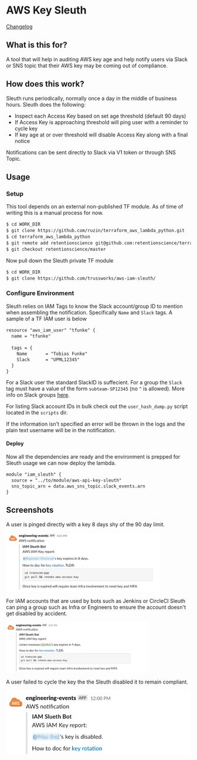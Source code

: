# AWS Key Sleuth

[Changelog](./CHANGELOG.md)

## What is this for?

A tool that will help in auditing AWS key age and help notify users via Slack or SNS topic that their AWS key may be coming out of compliance.

## How does this work?

Sleuth runs periodically, normally once a day in the middle of business hours. Sleuth does the following:

- Inspect each Access Key based on set age threshold (default 90 days)
- If Access Key is approaching threshold will ping user with a reminder to cycle key
- If key age at or over threshold will disable Access Key along with a final notice

Notifications can be sent directly to Slack via V1 token or through SNS Topic.

## Usage

### Setup

This tool depends on an external non-published TF module. As of time of writing this is a manual process for now. 

```bash
$ cd WORK_DIR
$ git clone https://github.com/ruzin/terraform_aws_lambda_python.git
$ cd terraform_aws_lambda_python
$ git remote add retentionscience git@github.com:retentionscience/terraform_aws_lambda_python.git
$ git checkout retentionscience/master

```

Now pull down the Sleuth private TF module

```bash
$ cd WORK_DIR
$ git clone https://github.com/trussworks/aws-iam-sleuth/
```



### Configure Environment

Sleuth relies on IAM Tags to know the Slack account/group ID to mention when assembling the notification. Specifically `Name` and `Slack` tags. A sample of a TF IAM user is below

```
resource "aws_iam_user" "tfunke" {
  name = "tfunke"

  tags = {
    Name       = "Tobias Funke"
    Slack      = "UPML12345"
  }
}
```

For a Slack user the standard SlackID is suffecient. For a group the `Slack` tag must have a value of the form `subteam-SP12345` (no `^` is allowed). More info on Slack groups [here](https://api.slack.com/reference/surfaces/formatting#mentioning-groups). 

For listing Slack account IDs in bulk check out the `user_hash_dump.py` script located in the `scripts` dir.

If the information isn't specified an error will be thrown in the logs and the plain text username will be in the notification.

#### Deploy

Now all the dependencies are ready and the environment is prepped for Sleuth usage we can now deploy the lambda.

```
module "iam_sleuth" {
  source = "../to/module/aws-api-key-sleuth"
  sns_topic_arn = data.aws_sns_topic.slack_events.arn
}
```



## Screenshots

A user is pinged directly with a key 8 days shy of the 90 day limit. 

<img src="docs/media/readme/mention.png" style="zoom:41%;" />

For IAM accounts that are used by bots such as Jenkins or CircleCI Sleuth can ping a group such as Infra or Engineers to ensure the account doesn't get disabled by accident.

<img src="docs/media/readme/group.png" style="zoom:38%;" />

A user failed to cycle the key the the Sleuth disabled it to remain compliant.

<img src="docs/media/readme/disable.png" style="zoom:59%;" />



